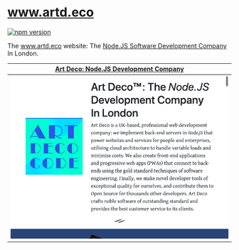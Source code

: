# www.artd.eco

[![npm version](https://badge.fury.io/js/www.artd.eco.svg)](https://www.npmjs.com/package/www.artd.eco)

The www.artd.eco website: The [Node.JS Software Development Company](https://artd.eco) In London.

<table>
  <thead><tr><th><a href="https://www.artd.eco">Art Deco: Node.JS Development Company</a></th></tr></thead>
  <tr>
    <td>
      <a href="https://www.artd.eco">
        <img alt="Art Deco: Node.JS Development Company" src="screenshots/index.png">
      </a>
    </td>
  </tr>
</table>